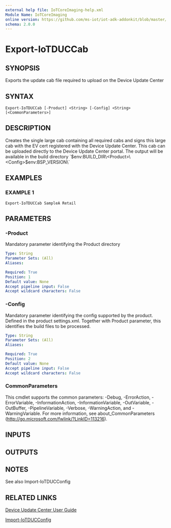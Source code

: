 ```yaml
---
external help file: IoTCoreImaging-help.xml
Module Name: IoTCoreImaging
online version: https://github.com/ms-iot/iot-adk-addonkit/blob/master/Tools/IoTCoreImaging/Docs/Export-IoTDUCCab.md
schema: 2.0.0
---
```


# Export-IoTDUCCab

## SYNOPSIS
Exports the update cab file required to upload on the Device Update Center

## SYNTAX

```
Export-IoTDUCCab [-Product] <String> [-Config] <String> [<CommonParameters>]
```

## DESCRIPTION
Creates the single large cab containing all required cabs and signs this large cab with the EV cert registered with the Device Update Center.
This cab can be uploaded directly to the Device Update Center portal.
The output will be available in the build directory \`$env:BUILD_DIR\\\<Product\>\\\<Config\>\$env:BSP_VERSION\\\`

## EXAMPLES

### EXAMPLE 1
```
Export-IoTDUCCab SampleA Retail
```

## PARAMETERS

### -Product
Mandatory parameter identifying the Product directory

```yaml
Type: String
Parameter Sets: (All)
Aliases:

Required: True
Position: 1
Default value: None
Accept pipeline input: False
Accept wildcard characters: False
```

### -Config
Mandatory parameter identifying the config supported by the product.
Defined in the product settings.xml.
Together with Product parameter, this identifies the build files to be processed.

```yaml
Type: String
Parameter Sets: (All)
Aliases:

Required: True
Position: 2
Default value: None
Accept pipeline input: False
Accept wildcard characters: False
```

### CommonParameters
This cmdlet supports the common parameters: -Debug, -ErrorAction, -ErrorVariable, -InformationAction, -InformationVariable, -OutVariable, -OutBuffer, -PipelineVariable, -Verbose, -WarningAction, and -WarningVariable.
For more information, see about_CommonParameters (http://go.microsoft.com/fwlink/?LinkID=113216).

## INPUTS

## OUTPUTS

## NOTES
See also Import-IoTDUCConfig

## RELATED LINKS

[Device Update Center User Guide](https://aka.ms/deviceupdatecenter)

[Import-IoTDUCConfig](Import-IoTDUCConfig.md)

